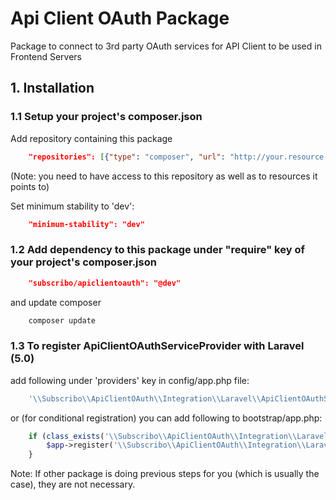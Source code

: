# Api Client OAuth Package

Package to connect to 3rd party OAuth services for API Client to be used in Frontend Servers

## 1. Installation

### 1.1 Setup your project's composer.json

Add repository containing this package

```json
    "repositories": [{"type": "composer", "url": "http://your.resource.url"}],
```

(Note: you need to have access to this repository as well as to resources it points to)

Set minimum stability to 'dev':

```json
    "minimum-stability": "dev"
```

### 1.2 Add dependency to this package under "require" key of your project's composer.json

```json
    "subscribo/apiclientoauth": "@dev"
```

and update composer

```sh
    composer update
```

### 1.3 To register ApiClientOAuthServiceProvider with Laravel (5.0)

add following under 'providers' key in config/app.php file:

```php
    '\\Subscribo\\ApiClientOAuth\\Integration\\Laravel\\ApiClientOAuthServiceProvider',
```

or (for conditional registration) you can add following to bootstrap/app.php:

```php
    if (class_exists('\\Subscribo\\ApiClientOAuth\\Integration\\Laravel\\ApiClientOAuthServiceProvider')) {
        $app->register('\\Subscribo\\ApiClientOAuth\\Integration\\Laravel\\ApiClientOAuthServiceProvider');
    }
```

Note: If other package is doing previous steps for you (which is usually the case), they are not necessary.
